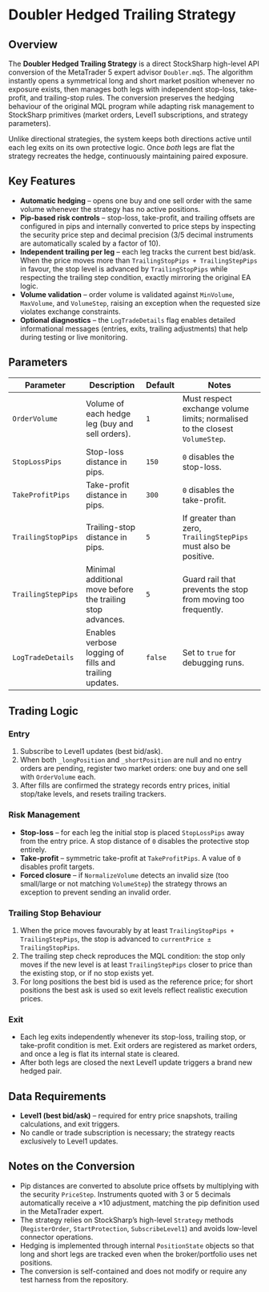 # Doubler Hedged Trailing Strategy

## Overview
The **Doubler Hedged Trailing Strategy** is a direct StockSharp high-level API conversion of the MetaTrader 5 expert advisor `Doubler.mq5`. The algorithm instantly opens a symmetrical long and short market position whenever no exposure exists, then manages both legs with independent stop-loss, take-profit, and trailing-stop rules. The conversion preserves the hedging behaviour of the original MQL program while adapting risk management to StockSharp primitives (market orders, Level1 subscriptions, and strategy parameters).

Unlike directional strategies, the system keeps both directions active until each leg exits on its own protective logic. Once *both* legs are flat the strategy recreates the hedge, continuously maintaining paired exposure.

## Key Features
- **Automatic hedging** – opens one buy and one sell order with the same volume whenever the strategy has no active positions.
- **Pip-based risk controls** – stop-loss, take-profit, and trailing offsets are configured in pips and internally converted to price steps by inspecting the security price step and decimal precision (3/5 decimal instruments are automatically scaled by a factor of 10).
- **Independent trailing per leg** – each leg tracks the current best bid/ask. When the price moves more than `TrailingStopPips + TrailingStepPips` in favour, the stop level is advanced by `TrailingStopPips` while respecting the trailing step condition, exactly mirroring the original EA logic.
- **Volume validation** – order volume is validated against `MinVolume`, `MaxVolume`, and `VolumeStep`, raising an exception when the requested size violates exchange constraints.
- **Optional diagnostics** – the `LogTradeDetails` flag enables detailed informational messages (entries, exits, trailing adjustments) that help during testing or live monitoring.

## Parameters
| Parameter | Description | Default | Notes |
|-----------|-------------|---------|-------|
| `OrderVolume` | Volume of each hedge leg (buy and sell orders). | `1` | Must respect exchange volume limits; normalised to the closest `VolumeStep`. |
| `StopLossPips` | Stop-loss distance in pips. | `150` | `0` disables the stop-loss. |
| `TakeProfitPips` | Take-profit distance in pips. | `300` | `0` disables the take-profit. |
| `TrailingStopPips` | Trailing-stop distance in pips. | `5` | If greater than zero, `TrailingStepPips` must also be positive. |
| `TrailingStepPips` | Minimal additional move before the trailing stop advances. | `5` | Guard rail that prevents the stop from moving too frequently. |
| `LogTradeDetails` | Enables verbose logging of fills and trailing updates. | `false` | Set to `true` for debugging runs. |

## Trading Logic
### Entry
1. Subscribe to Level1 updates (best bid/ask).
2. When both `_longPosition` and `_shortPosition` are null and no entry orders are pending, register two market orders: one buy and one sell with `OrderVolume` each.
3. After fills are confirmed the strategy records entry prices, initial stop/take levels, and resets trailing trackers.

### Risk Management
- **Stop-loss** – for each leg the initial stop is placed `StopLossPips` away from the entry price. A stop distance of `0` disables the protective stop entirely.
- **Take-profit** – symmetric take-profit at `TakeProfitPips`. A value of `0` disables profit targets.
- **Forced closure** – if `NormalizeVolume` detects an invalid size (too small/large or not matching `VolumeStep`) the strategy throws an exception to prevent sending an invalid order.

### Trailing Stop Behaviour
1. When the price moves favourably by at least `TrailingStopPips + TrailingStepPips`, the stop is advanced to `currentPrice ± TrailingStopPips`.
2. The trailing step check reproduces the MQL condition: the stop only moves if the new level is at least `TrailingStepPips` closer to price than the existing stop, or if no stop exists yet.
3. For long positions the best bid is used as the reference price; for short positions the best ask is used so exit levels reflect realistic execution prices.

### Exit
- Each leg exits independently whenever its stop-loss, trailing stop, or take-profit condition is met. Exit orders are registered as market orders, and once a leg is flat its internal state is cleared.
- After both legs are closed the next Level1 update triggers a brand new hedged pair.

## Data Requirements
- **Level1 (best bid/ask)** – required for entry price snapshots, trailing calculations, and exit triggers.
- No candle or trade subscription is necessary; the strategy reacts exclusively to Level1 updates.

## Notes on the Conversion
- Pip distances are converted to absolute price offsets by multiplying with the security `PriceStep`. Instruments quoted with 3 or 5 decimals automatically receive a ×10 adjustment, matching the pip definition used in the MetaTrader expert.
- The strategy relies on StockSharp’s high-level `Strategy` methods (`RegisterOrder`, `StartProtection`, `SubscribeLevel1`) and avoids low-level connector operations.
- Hedging is implemented through internal `PositionState` objects so that long and short legs are tracked even when the broker/portfolio uses net positions.
- The conversion is self-contained and does not modify or require any test harness from the repository.
